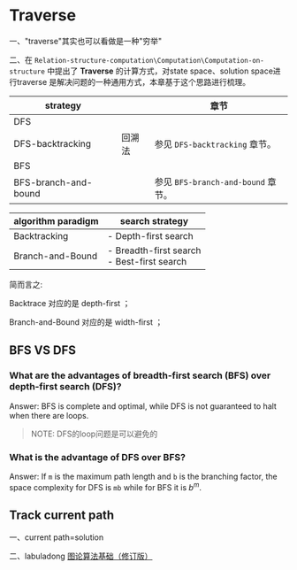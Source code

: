 # Traverse

一、"traverse"其实也可以看做是一种"穷举"

二、在 `Relation-structure-computation\Computation\Computation-on-structure` 中提出了 **Traverse** 的计算方式，对state space、solution space进行traverse 是解决问题的一种通用方式，本章基于这个思路进行梳理。

| strategy             |        | 章节                               |
| -------------------- | ------ | ---------------------------------- |
| DFS                  |        |                                    |
| DFS-backtracking     | 回溯法 | 参见 `DFS-backtracking` 章节。     |
| BFS                  |        |                                    |
| BFS-branch-and-bound |        | 参见 `BFS-branch-and-bound` 章节。 |



| algorithm paradigm | search strategy                               |
| ------------------ | --------------------------------------------- |
| Backtracking       | - Depth-first search                          |
| Branch-and-Bound   | - Breadth-first search<br>- Best-first search |

简而言之: 

Backtrace 对应的是 depth-first ；

Branch-and-Bound 对应的是 width-first ；



## BFS VS DFS

### What are the advantages of breadth-first search (BFS) over depth-first search (DFS)? 

Answer: BFS is complete and optimal, while DFS is not guaranteed to halt when there are loops. 

> NOTE: DFS的loop问题是可以避免的

### What is the advantage of DFS over BFS?

 Answer: If `m` is the maximum path length and `b` is the branching factor, the space complexity for DFS is `mb` while for BFS it is $b^m$.



## Track current path

一、current path=solution

二、labuladong [图论算法基础（修订版）](https://mp.weixin.qq.com/s?__biz=MzAxODQxMDM0Mw==&mid=2247494624&idx=1&sn=29b84ce2a1ba8115922179e207281e27&scene=21#wechat_redirect)

